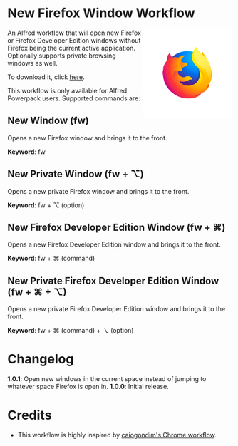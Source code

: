 # New Firefox Window Workflow

<img src="https://raw.githubusercontent.com/lisdude/alfred-firefox-window-workflow/master/img/icon.png" alt="Firefox Logo" align="right" width="200px" />

An Alfred workflow that will open new Firefox or Firefox Developer Edition windows without Firefox being the current active application. Optionally supports private browsing windows as well.

To download it, click
[here](https://github.com/lisdude/alfred-firefox-window-workflow/raw/master/Firefox%20Window.alfredworkflow).

This workflow is only available for Alfred Powerpack users. Supported commands are:

## New Window (fw)

Opens a new Firefox window and brings it to the front.

**Keyword**: fw

## New Private Window (fw + ⌥)

Opens a new private Firefox window and brings it to the front.

**Keyword**: fw + ⌥ (option)

## New Firefox Developer Edition Window (fw + ⌘)

Opens a new Firefox Developer Edition window and brings it to the front.

**Keyword**: fw + ⌘ (command)

## New Private Firefox Developer Edition Window (fw + ⌘ + ⌥)

Opens a new private Firefox Developer Edition window and brings it to the front.

**Keyword**: fw + ⌘ (command) + ⌥ (option)

# Changelog
**1.0.1**: Open new windows in the current space instead of jumping to whatever space Firefox is open in.
**1.0.0**: Initial release.

# Credits

- This workflow is highly inspired by [caiogondim's Chrome workflow](https://github.com/caiogondim/alfred-chrome-window-workflow).
